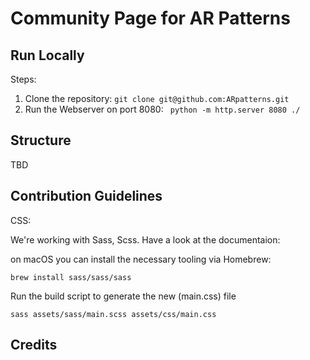 # Community Page for AR Patterns

## Run Locally

Steps:

1. Clone the repository: ``git clone git@github.com:ARpatterns.git``
2. Run the Webserver on port 8080: `` python -m http.server 8080 ./``

## Structure

TBD

## Contribution Guidelines

CSS: 

We're working with Sass, Scss. Have a look at the documentaion: 

on macOS you can install the necessary tooling via Homebrew:

```
brew install sass/sass/sass

```

Run the build script to generate the new (main.css) file

```
sass assets/sass/main.scss assets/css/main.css
```

## Credits
